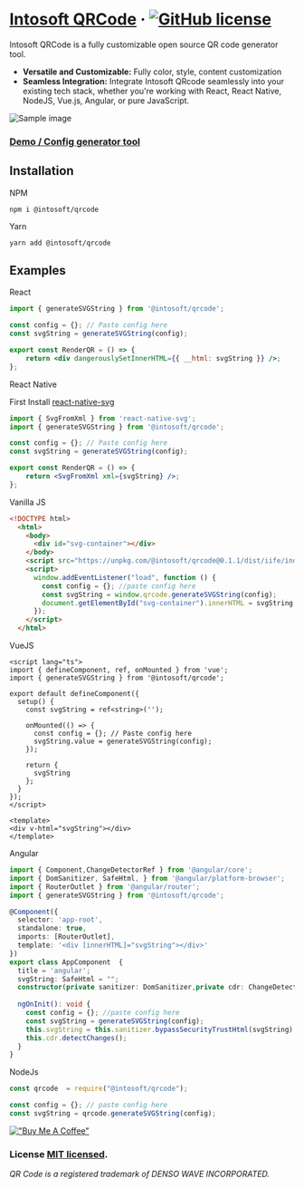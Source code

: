  # [Intosoft QRCode](https://custoqr.com/) &middot; [![GitHub license](https://img.shields.io/badge/license-MIT-blue.svg)](https://github.com/Intosoft/qrcode/blob/main/LICENSE)

Intosoft QRCode is a fully customizable open source QR code generator tool.

-   **Versatile and Customizable:** Fully color, style, content customization
-   **Seamless Integration:** Integrate Intosoft QRcode seamlessly into your existing tech stack, whether you're working with React, React Native, NodeJS, Vue.js, Angular, or pure JavaScript.

![Sample image](https://custoqr.com/sample.png)
### [Demo / Config generator tool](https://custoqr.com)

## Installation

NPM

```
npm i @intosoft/qrcode
```

Yarn

```
yarn add @intosoft/qrcode
```

## Examples

React

```jsx
import { generateSVGString } from '@intosoft/qrcode';

const config = {}; // Paste config here
const svgString = generateSVGString(config);

export const RenderQR = () => {
    return <div dangerouslySetInnerHTML={{ __html: svgString }} />;
};
```

React Native

First Install [react-native-svg](https://github.com/software-mansion/react-native-svg)

```jsx
import { SvgFromXml } from 'react-native-svg';
import { generateSVGString } from '@intosoft/qrcode';

const config = {}; // Paste config here
const svgString = generateSVGString(config);

export const RenderQR = () => {
    return <SvgFromXml xml={svgString} />;
};
```

Vanilla JS

```html
<!DOCTYPE html>
  <html>
    <body>
      <div id="svg-container"></div>
    </body>
    <script src="https://unpkg.com/@intosoft/qrcode@0.1.1/dist/iife/index.js"></script>
    <script>
      window.addEventListener("load", function () {
        const config = {}; //paste config here
        const svgString = window.qrcode.generateSVGString(config);
        document.getElementById("svg-container").innerHTML = svgString;
      });
    </script>
  </html>
```

VueJS
```vue
<script lang="ts">
import { defineComponent, ref, onMounted } from 'vue';
import { generateSVGString } from '@intosoft/qrcode';

export default defineComponent({
  setup() {
    const svgString = ref<string>('');

    onMounted(() => {
      const config = {}; // Paste config here
      svgString.value = generateSVGString(config);
    });

    return {
      svgString
    };
  }
});
</script>

<template>
<div v-html="svgString"></div>
</template>
```

Angular
```ts
import { Component,ChangeDetectorRef } from '@angular/core';
import { DomSanitizer, SafeHtml, } from '@angular/platform-browser';
import { RouterOutlet } from '@angular/router';
import { generateSVGString } from '@intosoft/qrcode';

@Component({
  selector: 'app-root',
  standalone: true,
  imports: [RouterOutlet],
  template: '<div [innerHTML]="svgString"></div>'
})
export class AppComponent  {
  title = 'angular';
  svgString: SafeHtml = "";
  constructor(private sanitizer: DomSanitizer,private cdr: ChangeDetectorRef) {}
  
  ngOnInit(): void {
    const config = {}; //paste config here
    const svgString = generateSVGString(config);
    this.svgString = this.sanitizer.bypassSecurityTrustHtml(svgString)
    this.cdr.detectChanges();
  }
}
  ```
  
  NodeJs
  ```js
const qrcode  = require("@intosoft/qrcode");

const config = {}; // paste config here
const svgString = qrcode.generateSVGString(config);
  ```


[!["Buy Me A Coffee"](https://www.buymeacoffee.com/assets/img/custom_images/orange_img.png)](https://www.buymeacoffee.com/sakulbudhathoki)

### License [MIT licensed](./LICENSE).

_QR Code is a registered trademark of DENSO WAVE INCORPORATED._
